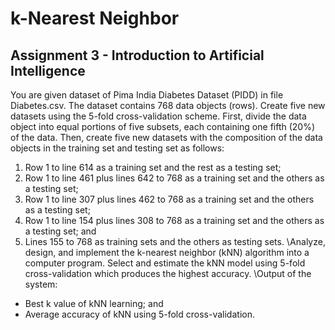 # k-Nearest Neighbor
## Assignment 3 - Introduction to Artificial Intelligence
You are given dataset of Pima India Diabetes Dataset (PIDD) in file Diabetes.csv. The dataset contains 768 data objects (rows). Create five new datasets using the 5-fold cross-validation scheme. First, divide the data object into equal portions of five subsets, each containing one fifth (20%) of the data. Then, create five new datasets with the composition of the data objects in the training set and testing set as follows:
1. Row 1 to line 614 as a training set and the rest as a testing set;
2. Row 1 to line 461 plus lines 642 to 768 as a training set and the others as a testing set;
3. Row 1 to line 307 plus lines 462 to 768 as a training set and the others as a testing set;
4. Row 1 to line 154 plus lines 308 to 768 as a training set and the others as a testing set; and
5. Lines 155 to 768 as training sets and the others as testing sets.
\Analyze, design, and implement the k-nearest neighbor (kNN) algorithm into a computer program. Select and estimate the kNN model using 5-fold cross-validation which produces the highest accuracy.
\Output of the system:
* Best k value of kNN learning; and
* Average accuracy of kNN using 5-fold cross-validation.